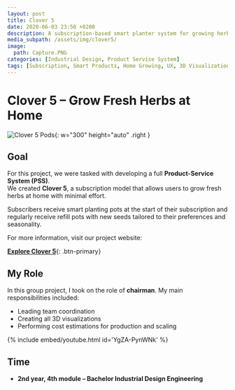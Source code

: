```yaml
---
layout: post
title: Clover 5
date: 2020-06-03 23:50 +0200
description: A subscription-based smart planter system for growing herbs at home.
media_subpath: /assets/img/clover5/ 
image:
  path: Capture.PNG
categories: [Industrial Design, Product Service System]
tags: [Subscription, Smart Products, Home Growing, UX, 3D Visualization]
---
```


# Clover 5 – Grow Fresh Herbs at Home


![Clover 5 Pods](Capture.PNG){: w="300" height="auto" .right }

## Goal  
For this project, we were tasked with developing a full **Product-Service System (PSS)**.  
We created **Clover 5**, a subscription model that allows users to grow fresh herbs at home with minimal effort.

Subscribers receive smart planting pots at the start of their subscription and regularly receive refill pots with new seeds tailored to their preferences and seasonality.

For more information, visit our project website:  


[**Explore Clover 5**](https://fakromwijk.wixsite.com/clover5){: .btn-primary}



## My Role  
In this group project, I took on the role of **chairman**. My main responsibilities included:

- Leading team coordination
- Creating all 3D visualizations
- Performing cost estimations for production and scaling

{% include embed/youtube.html id='YgZA-PynWNk' %}


## Time  
- **2nd year, 4th module – Bachelor Industrial Design Engineering**
